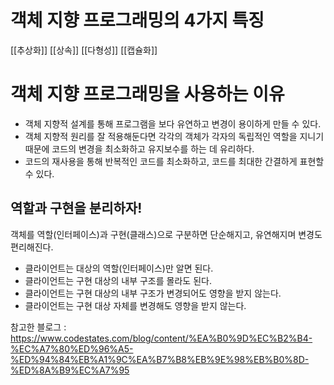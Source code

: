 # 객체 지향 프로그래밍의 4가지 특징
[[추상화]]
[[상속]]
[[다형성]]
[[캡슐화]]


# 객체 지향 프로그래밍을 사용하는 이유
- 객체 지향적 설계를 통해 프로그램을 보다 유연하고 변경이 용이하게 만들 수 있다.
- 객체 지향적 원리를 잘 적용해둔다면 각각의 객체가 각자의 독립적인 역할을 지니기 때문에 코드의 변경을 최소화하고 유지보수를 하는 데 유리하다.
- 코드의 재사용을 통해 반복적인 코드를 최소화하고, 코드를 최대한 간결하게 표현할 수 있다.

## 역할과 구현을 분리하자!
객체를 역할(인터페이스)과 구현(클래스)으로 구분하면 단순해지고, 유연해지며 변경도 편리해진다.

- 클라이언트는 대상의 역할(인터페이스)만 알면 된다.
- 클라이언트는 구현 대상의 내부 구조를 몰라도 된다.
- 클라이언트는 구현 대상의 내부 구조가 변경되어도 영향을 받지 않는다.
- 클라이언트는 구현 대상 자체를 변경해도 영향을 받지 않는다.


참고한 블로그 : https://www.codestates.com/blog/content/%EA%B0%9D%EC%B2%B4-%EC%A7%80%ED%96%A5-%ED%94%84%EB%A1%9C%EA%B7%B8%EB%9E%98%EB%B0%8D-%ED%8A%B9%EC%A7%95

